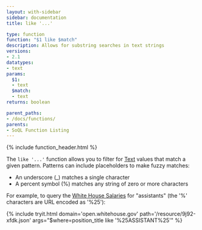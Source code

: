 ```yaml
---
layout: with-sidebar
sidebar: documentation
title: like '...'

type: function
function: "$1 like $match"
description: Allows for substring searches in text strings
versions:
- 2.1
datatypes:
- text 
params:
  $1:
  - text
  $match:
  - text
returns: boolean

parent_paths: 
- /docs/functions/
parents: 
- SoQL Function Listing 
---
```


{% include function_header.html %}

The `like '...'` function allows you to filter for [Text](/docs/datatypes/text.html) values that match a given pattern. Patterns can include placeholders to make fuzzy matches:

- An underscore (&#95;) matches a single character
- A percent symbol (%) matches any string of zero or more characters

For example, to query the [White House Salaries](https://open.whitehouse.gov/d/9j92-xfdk) for "assistants" (the '%' characters are URL encoded as '%25'):

{% include tryit.html domain='open.whitehouse.gov' path='/resource/9j92-xfdk.json' args="$where=position_title like '%25ASSISTANT%25'" %}
